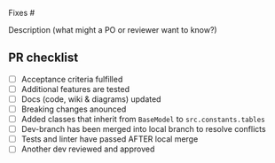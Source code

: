 Fixes #<n>

Description (what might a PO or reviewer want to know?)

## PR checklist

- [ ] Acceptance criteria fulfilled
- [ ] Additional features are tested
- [ ] Docs (code, wiki & diagrams) updated
- [ ] Breaking changes anounced
- [ ] Added classes that inherit from `BaseModel` to `src.constants.tables`
- [ ] Dev-branch has been merged into local branch to resolve conflicts
- [ ] Tests and linter have passed AFTER local merge
- [ ] Another dev reviewed and approved
